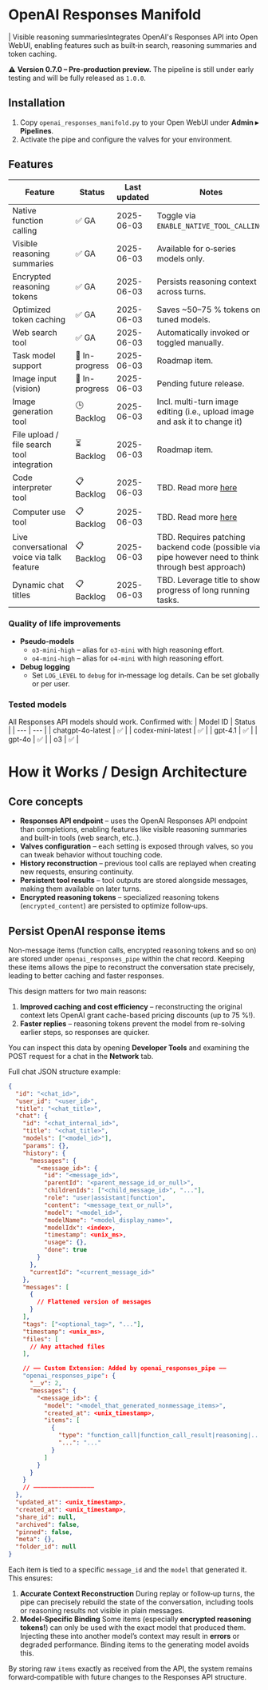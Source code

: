 # OpenAI Responses Manifold
| Visible reasoning summariesIntegrates OpenAI's Responses API into Open WebUI, enabling features such as built‑in search, reasoning summaries and token caching.

⚠️ **Version 0.7.0 – Pre‑production preview.** The pipeline is still under early testing and will be fully released as `1.0.0`.

## Installation
1. Copy `openai_responses_manifold.py` to your Open WebUI under **Admin ▸ Pipelines**.
2. Activate the pipe and configure the valves for your environment.

## Features
| Feature | Status | Last updated | Notes |
| --- | --- | --- | --- |
| Native function calling | ✅ GA | 2025-06-03 | Toggle via `ENABLE_NATIVE_TOOL_CALLING`. |
| Visible reasoning summaries | ✅ GA | 2025-06-03 | Available for o‑series models only. |
| Encrypted reasoning tokens | ✅ GA | 2025-06-03 | Persists reasoning context across turns. |
| Optimized token caching | ✅ GA | 2025-06-03 | Saves ~50–75 % tokens on tuned models. |
| Web search tool | ✅ GA | 2025-06-03 | Automatically invoked or toggled manually. |
| Task model support | 🔄 In-progress | 2025-06-03 | Roadmap item. |
| Image input (vision) | 🔄 In-progress | 2025-06-03 | Pending future release. |
| Image generation tool | 🕒 Backlog | 2025-06-03 | Incl. multi-turn image editing (i.e., upload image and ask it to change it) |
| File upload / file search tool integration | ⏳ Backlog | 2025-06-03 | Roadmap item. |
| Code interpreter tool | 📋 Backlog | 2025-06-03 | TBD. Read more [here](https://platform.openai.com/docs/guides/tools-code-interpreter) |
| Computer use tool | 📋 Backlog | 2025-06-03 | TBD.  Read more [here](https://platform.openai.com/docs/guides/tools-computer-use) |
| Live conversational voice via talk feature | 📋 Backlog | 2025-06-03 | TBD.  Requires patching backend code (possible via pipe however need to think through best approach) |
| Dynamic chat titles | 📋 Backlog | 2025-06-03 | TBD.  Leverage title to show progress of long running tasks. |

### Quality of life improvements
- **Pseudo-models**
  - `o3-mini-high` – alias for `o3-mini` with high reasoning effort.
  - `o4-mini-high` – alias for `o4-mini` with high reasoning effort.
- **Debug logging**
  - Set `LOG_LEVEL` to `debug` for in‑message log details. Can be set globally or per user.

### Tested models
All Responses API models should work. Confirmed with:
| Model ID | Status |
| --- | --- |
| chatgpt-4o-latest | ✅ |
| codex-mini-latest | ✅ |
| gpt-4.1 | ✅ |
| gpt-4o | ✅ |
| o3 | ✅ |

# How it Works / Design Architecture
## Core concepts
- **Responses API endpoint** – uses the OpenAI Responses API endpoint than completions, enabling features like visible reasoning summaries and built-in tools (web search, etc..).
- **Valves configuration** – each setting is exposed through valves, so you can tweak behavior without touching code.
- **History reconstruction** – previous tool calls are replayed when creating new requests, ensuring continuity.
- **Persistent tool results** – tool outputs are stored alongside messages, making them available on later turns.
- **Encrypted reasoning tokens** – specialized reasoning tokens (`encrypted_content`) are persisted to optimize follow‑ups.


## Persist OpenAI response items
Non-message items (function calls, encrypted reasoning tokens and so on) are stored under `openai_responses_pipe` within the chat record. Keeping these items allows the pipe to reconstruct the conversation state precisely, leading to better caching and faster responses.

This design matters for two main reasons:

1. **Improved caching and cost efficiency** – reconstructing the original context lets OpenAI grant cache-based pricing discounts (up to 75 %!).
2. **Faster replies** – reasoning tokens prevent the model from re-solving earlier steps, so responses are quicker.

You can inspect this data by opening **Developer Tools** and examining the POST request for a chat in the **Network** tab.

Full chat JSON structure example:

```json
{
  "id": "<chat_id>",
  "user_id": "<user_id>",
  "title": "<chat_title>",
  "chat": {
    "id": "<chat_internal_id>",
    "title": "<chat_title>",
    "models": ["<model_id>"],
    "params": {},
    "history": {
      "messages": {
        "<message_id>": {
          "id": "<message_id>",
          "parentId": "<parent_message_id_or_null>",
          "childrenIds": ["<child_message_id>", "..."],
          "role": "user|assistant|function",
          "content": "<message_text_or_null>",
          "model": "<model_id>",
          "modelName": "<model_display_name>",
          "modelIdx": <index>,
          "timestamp": <unix_ms>,
          "usage": {},
          "done": true
        }
      },
      "currentId": "<current_message_id>"
    },
    "messages": [
      {
        // Flattened version of messages
      }
    ],
    "tags": ["<optional_tag>", "..."],
    "timestamp": <unix_ms>,
    "files": [
      // Any attached files
    ],

    // —— Custom Extension: Added by openai_responses_pipe ——
    "openai_responses_pipe": {
      "__v": 2,
      "messages": {
        "<message_id>": {
          "model": "<model_that_generated_nonmessage_items>",
          "created_at": <unix_timestamp>,
          "items": [
            {
              "type": "function_call|function_call_result|reasoning|...",
              "...": "..."
            }
          ]
        }
      }
    }
    // —————————————————
  },
  "updated_at": <unix_timestamp>,
  "created_at": <unix_timestamp>,
  "share_id": null,
  "archived": false,
  "pinned": false,
  "meta": {},
  "folder_id": null
}
```

Each item is tied to a specific `message_id` and the `model` that generated it. This ensures:

1. **Accurate Context Reconstruction**
   During replay or follow‑up turns, the pipe can precisely rebuild the state of the conversation, including tools or reasoning results not visible in plain messages.
2. **Model‑Specific Binding**
   Some items (especially **encrypted reasoning tokens!**) can only be used with the exact model that produced them. Injecting these into another model’s context may result in **errors** or degraded performance. Binding items to the generating model avoids this.

By storing raw `items` exactly as received from the API, the system remains forward‑compatible with future changes to the Responses API structure.
